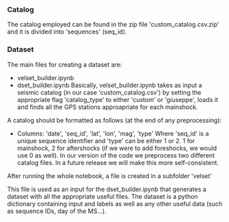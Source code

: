 ### Catalog
The catalog employed can be found in the zip file 'custom_catalog.csv.zip' and it is divided into 'sequences' (seq_id).

### Dataset
The main files for creating a dataset are:
- velset_builder.ipynb
- dset_builder.ipynb
Basically, velset_builder.ipynb takes as input a seismic catalog (in our case 'custom_catalog.csv') by setting the appropriate flag 'catalog_type' to either 'custom' or 'giuseppe', loads it and finds all the GPS stations approapriate for each mainshock.

A catalog should be formatted as follows (at the end of any preprocessing):
- Columns: 'date', 'seq_id', 'lat', 'lon', 'mag', 'type'
Where 'seq_id' is a unique sequence identifier and 'type' can be either 1 or 2. 1 for mainshock, 2 for aftershocks (if we were to add foreshocks, we would use 0 as well).
In our version of the code we preprocess two different catalog files. In a future release we will make this more self-consistent.

After running the whole notebook, a file is created in a subfolder 'velset'

This file is used as an input for the dset_builder.ipynb that generates a dataset with all the appropriate useful files.
The dataset is a python dictionary containing input and labels as well as any other useful data (such as sequence IDs, day of the MS...).
